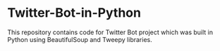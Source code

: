 # Twitter-Bot-in-Python
This repository contains code for Twitter Bot project which was built in Python using BeautifulSoup and Tweepy libraries.
